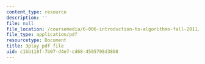 ```yaml
---
content_type: resource
description: ''
file: null
file_location: /coursemedia/6-006-introduction-to-algorithms-fall-2011/c1bb118f7b07d4e7cd684505708d3808_FNeL18KsWPc.pdf
file_type: application/pdf
resourcetype: Document
title: 3play pdf file
uid: c1bb118f-7b07-d4e7-cd68-4505708d3808
---
```

